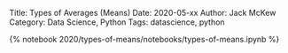 Title: Types of Averages (Means)
Date: 2020-05-xx
Author: Jack McKew
Category: Data Science, Python
Tags: datascience, python

{% notebook 2020/types-of-means/notebooks/types-of-means.ipynb %}

